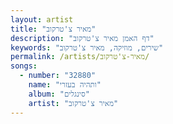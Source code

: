```yaml
---
layout: artist
title: "מאיר צ'טרקוב"
description: "דף האמן מאיר צ'טרקוב"
keywords: "שירים, מוזיקה, מאיר צ'טרקוב"
permalink: /artists/מאיר-צ'טרקוב/
songs:
  - number: "32880"
    name: "ותהיה בעזרי"
    album: "סינגלים"
    artist: "מאיר צ'טרקוב"
---
```

